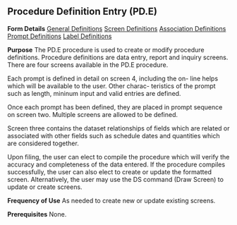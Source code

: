 ## Procedure Definition Entry (PD.E)
<PageHeader />

**Form Details**
[General Definitions](../PD-E-1/README.md)
[Screen Definitions](../PD-E-2/README.md)
[Association Definitions](../PD-E-3/README.md)
[Prompt Definitions](../PD-E-4/README.md)
[Label Definitions](../PD-E-5/README.md)

**Purpose**
The PD.E procedure is used to create or modify procedure definitions.
Procedure definitions are data entry, report and inquiry screens. There are
four screens available in the PD.E procedure.

Each prompt is defined in detail on screen 4, including the on- line helps
which will be available to the user. Other charac- teristics of the prompt
such as length, mininum input and valid entries are defined.

Once each prompt has been defined, they are placed in prompt sequence on
screen two. Multiple screens are allowed to be defined.

Screen three contains the dataset relationships of fields which are related or
associated with other fields such as schedule dates and quantities which are
considered together.

Upon filing, the user can elect to compile the procedure which will verify the
accuracy and completeness of the data entered. If the procedure compiles
successfully, the user can also elect to create or update the formatted
screen. Alternatively, the user may use the DS command (Draw Screen) to update
or create screens.

**Frequency of Use**
As needed to create new or update existing screens.

**Prerequisites**
None.

<badge text= "Version 8.10.57 " vertical="middle" />

<PageFooter />
